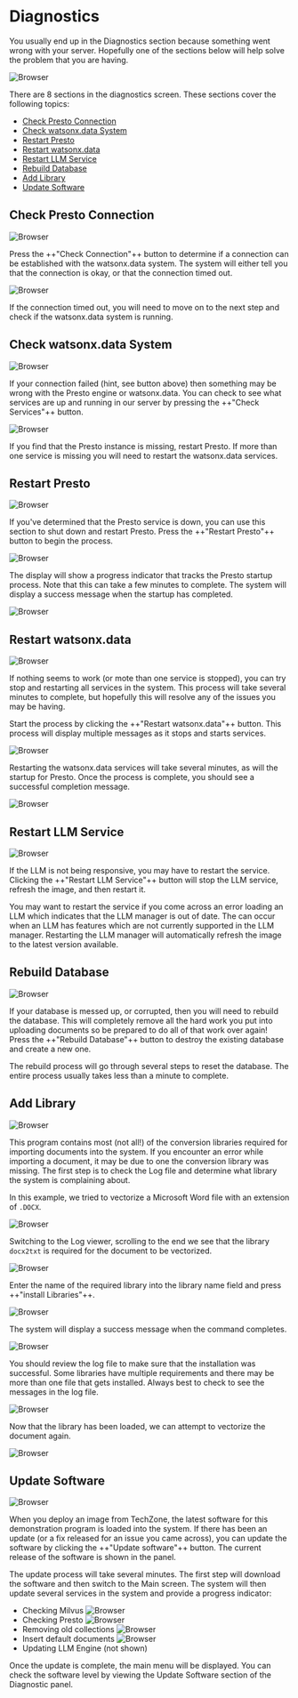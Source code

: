 # Diagnostics

You usually end up in the Diagnostics section because something went wrong with your server. Hopefully one of the sections below will help solve the problem that you are having.

![Browser](wxd-images/demo-diagnostics-main.png)

There are 8 sections in the diagnostics screen. These sections cover the following topics:

* [Check Presto Connection](#check-presto-connection)
* [Check watsonx.data System](#check-watsonxdata-system)
* [Restart Presto](#restart-presto)
* [Restart watsonx.data](#restart-watsonxdata)
* [Restart LLM Service](#restart-llm-service)
* [Rebuild Database](#rebuild-database)
* [Add Library](#add-library)
* [Update Software](#update-software)

## Check Presto Connection

![Browser](wxd-images/demo-diagnostics-connection.png)

Press the ++"Check Connection"++ button to determine if a connection can be established with the watsonx.data system. The system will either tell you that the connection is okay, or that the connection timed out.

![Browser](wxd-images/demo-diagnostics-connection-ok.png)

If the connection timed out, you will need to move on to the next step and check if the watsonx.data system is running.

## Check watsonx.data System

![Browser](wxd-images/demo-diagnostics-watsonx.png)

If your connection failed (hint, see button above) then something may be wrong with the Presto engine or watsonx.data. You can check to see what services are up and running in our server by pressing the ++"Check Services"++ button.

![Browser](wxd-images/demo-diagnostics-watsonx-ok.png)

 If you find that the Presto instance is missing, restart Presto. If more than one service is missing you will need to restart the watsonx.data services.

## Restart Presto

![Browser](wxd-images/demo-diagnostics-restartpresto.png)

If you've determined that the Presto service is down, you can use this section to shut down and restart Presto. Press the ++"Restart Presto"++ button to begin the process.

![Browser](wxd-images/demo-diagnostics-restartpresto2.png)

The display will show a progress indicator that tracks the Presto startup process. Note that this can take a few minutes to complete. The system will display a success message when the startup has completed.

![Browser](wxd-images/demo-diagnostics-prestook.png)

## Restart watsonx.data

![Browser](wxd-images/demo-diagnostics-restartwatsonx.png)

If nothing seems to work (or mote than one service is stopped), you can try stop and restarting all services in the system. This process will take several minutes to complete, but hopefully this will resolve any of the issues you may be having.

Start the process by clicking the ++"Restart watsonx.data"++ button. This process will display multiple messages as it stops and starts services.

![Browser](wxd-images/demo-diagnostics-restartwatsonx-status.png)

Restarting the watsonx.data services will take several minutes, as will the startup for Presto. Once the process is complete, you should see a successful completion message.

![Browser](wxd-images/demo-diagnostics-restartwatsonx-success.png)

## Restart LLM Service

![Browser](wxd-images/demo-diagnostics-restartllm.png)

If the LLM is not being responsive, you may have to restart the service. Clicking the ++"Restart LLM Service"++ button will stop the LLM service, refresh the image, and then restart it.

You may want to restart the service if you come across an error loading an LLM which indicates that the LLM manager is out of date. The can occur when an LLM has features which are not currently supported in the LLM manager. Restarting the LLM manager will automatically refresh the image to the latest version available.

## Rebuild Database

![Browser](wxd-images/demo-diagnostics-database.png)

If your database is messed up, or corrupted, then you will need to rebuild the database. This will completely remove all the hard work you put into uploading documents so be prepared to do all of that work over again! Press the ++"Rebuild Database"++ button to destroy the existing database and create a new one.

The rebuild process will go through several steps to reset the database. The entire process usually takes less than a minute to complete.

## Add Library

![Browser](wxd-images/demo-diagnostics-addlibrary.png)

This program contains most (not all!) of the conversion libraries required for importing documents into the system. If you encounter an error while importing a document, it may be due to one the conversion library was missing. The first step is to check the Log file and determine what library the system is complaining about. 

In this example, we tried to vectorize a Microsoft Word file with an extension of `.DOCX`. 

![Browser](wxd-images/demo-diagnostics-addlibrary-error.png)

Switching to the Log viewer, scrolling to the end we see that the library `docx2txt` is required for the document to be vectorized.

![Browser](wxd-images/demo-diagnostics-addlibrary-logfile.png)

Enter the name of the required library into the library name field and press ++"install Libraries"++.

![Browser](wxd-images/demo-diagnostics-addlibrary-update.png)

The system will display a success message when the command completes.

![Browser](wxd-images/demo-diagnostics-addlibrary-success.png)

You should review the log file to make sure that the installation was successful. Some libraries have multiple requirements and there may be more than one file that gets installed. Always best to check to see the messages in the log file.

![Browser](wxd-images/demo-diagnostics-addlibrary-addlogs.png)

Now that the library has been loaded, we can attempt to vectorize the document again.

![Browser](wxd-images/demo-diagnostics-addlibrary-vectorok.png)

## Update Software

![Browser](wxd-images/demo-diagnostics-update.png)

When you deploy an image from TechZone, the latest software for this demonstration program is loaded into the system. If there has been an update (or a fix released for an issue you came across), you can update the software by clicking the ++"Update software"++ button. The current release of the software is shown in the panel.

The update process will take several minutes. The first step will download the software and then switch to the Main screen. The system will then update several services in the system and provide a progress indicator:

* Checking Milvus
![Browser](wxd-images/demo-startup-milvus.png)
* Checking Presto
![Browser](wxd-images/demo-startup-presto.png)
* Removing old collections
![Browser](wxd-images/demo-startup-collections.png)
* Insert default documents
![Browser](wxd-images/demo-startup-insert.png)
* Updating LLM Engine (not shown)

Once the update is complete, the main menu will be displayed. You can check the software level by viewing the Update Software section of the Diagnostic panel.


